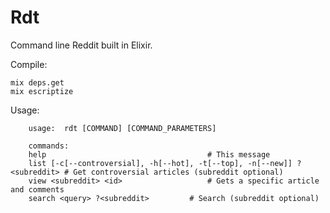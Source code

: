 # Rdt

Command line Reddit built in Elixir.

Compile:
```
mix deps.get
mix escriptize
```

Usage:
```
    usage:  rdt [COMMAND] [COMMAND_PARAMETERS]

    commands:
    help									# This message
    list [-c[--controversial], -h[--hot], -t[--top], -n[--new]] ?<subreddit> # Get controversial articles (subreddit optional)
    view <subreddit> <id> 					# Gets a specific article and comments
    search <query> ?<subreddit> 		# Search (subreddit optional)
```
